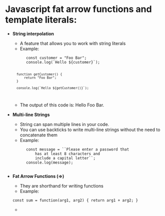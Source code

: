 # Javascript fat arrow functions and template literals:
- **String interpolation**
	- A feature that allows you to work with string literals
	- Example:
	
	<code>
		const customer = "Foo Bar";
		console.log(`Hello ${customer}`);

		function getCustomer() {
			return "Foo Bar";
		}

		console.log(`Hello ${getCustomer()}`);
	</code>
	
	- The output of this code is: Hello Foo Bar.

- **Multi-line Strings**
	- String can span multiple lines in your code.
	- You can use backticks to write multi-line strings without the need to concatenate them
	- Example:

	<code>
		const message = ``Please enter a password that
			has at least 8 characters and 
			include a capital letter``;
		console.log(message);
	</code>

- **Fat Arrow Functions (=>)**
	- They are shorthand for writing functions
	- Example:

	`const sum = function(arg1, arg2) {
		return arg1 + arg2;
	}`

	- 